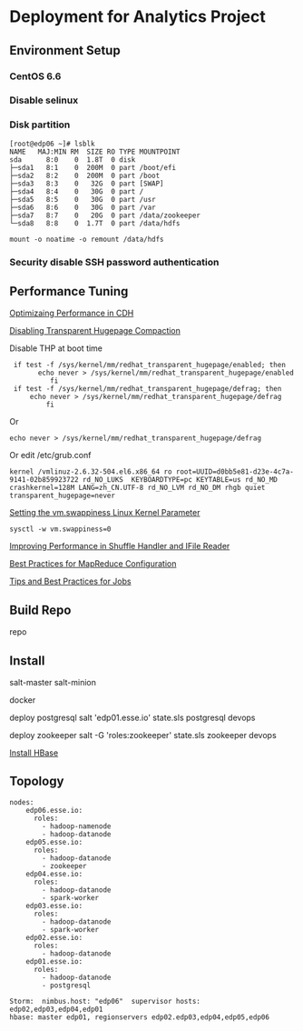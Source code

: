 # Deployment for Analytics Project

## Environment Setup

### CentOS 6.6

### Disable selinux

### Disk partition

	[root@edp06 ~]# lsblk
	NAME   MAJ:MIN RM  SIZE RO TYPE MOUNTPOINT
	sda      8:0    0  1.8T  0 disk 
	├─sda1   8:1    0  200M  0 part /boot/efi
	├─sda2   8:2    0  200M  0 part /boot
	├─sda3   8:3    0   32G  0 part [SWAP]
	├─sda4   8:4    0   30G  0 part /
	├─sda5   8:5    0   30G  0 part /usr
	├─sda6   8:6    0   30G  0 part /var
	├─sda7   8:7    0   20G  0 part /data/zookeeper
	└─sda8   8:8    0  1.7T  0 part /data/hdfs
	
	mount -o noatime -o remount /data/hdfs

### Security disable SSH password authentication

## Performance Tuning

[Optimizaing Performance in CDH](http://www.cloudera.com/content/www/en-us/documentation/enterprise/latest/topics/cdh_admin_performance.html)

[Disabling Transparent Hugepage Compaction](http://www.cloudera.com/content/www/en-us/documentation/enterprise/latest/topics/cdh_admin_performance.html#xd_583c10bfdbd326ba-7dae4aa6-147c30d0933--7fd5__section_hw3_sdf_jq)

Disable THP at boot time

	 if test -f /sys/kernel/mm/redhat_transparent_hugepage/enabled; then
	       echo never > /sys/kernel/mm/redhat_transparent_hugepage/enabled
	          fi
	 if test -f /sys/kernel/mm/redhat_transparent_hugepage/defrag; then
	     echo never > /sys/kernel/mm/redhat_transparent_hugepage/defrag
	         fi

Or
	
	echo never > /sys/kernel/mm/redhat_transparent_hugepage/defrag

Or edit /etc/grub.conf

	kernel /vmlinuz-2.6.32-504.el6.x86_64 ro root=UUID=d0bb5e81-d23e-4c7a-9141-02b859923722 rd_NO_LUKS  KEYBOARDTYPE=pc KEYTABLE=us rd_NO_MD crashkernel=128M LANG=zh_CN.UTF-8 rd_NO_LVM rd_NO_DM rhgb quiet transparent_hugepage=never

[Setting the vm.swappiness Linux Kernel Parameter](http://www.cloudera.com/content/www/en-us/documentation/enterprise/latest/topics/cdh_admin_performance.html#xd_583c10bfdbd326ba-7dae4aa6-147c30d0933--7fd5__section_xpq_sdf_jq)

	sysctl -w vm.swappiness=0

[Improving Performance in Shuffle Handler and IFile Reader](http://www.cloudera.com/content/www/en-us/documentation/enterprise/latest/topics/cdh_admin_performance.html#xd_583c10bfdbd326ba-7dae4aa6-147c30d0933--7fd5__section_nt5_sdf_jq)

[Best Practices for MapReduce Configuration](http://www.cloudera.com/content/www/en-us/documentation/enterprise/latest/topics/cdh_admin_performance.html#xd_583c10bfdbd326ba-7dae4aa6-147c30d0933--7fd5__best-mapreduce)

[Tips and Best Practices for Jobs](http://www.cloudera.com/content/www/en-us/documentation/enterprise/latest/topics/cdh_admin_performance.html#xd_583c10bfdbd326ba-7dae4aa6-147c30d0933--7fd5__section_m4h_tdf_jq)


## Build Repo
repo

## Install
salt-master salt-minion

docker

deploy postgresql
salt 'edp01.esse.io' state.sls postgresql devops

deploy zookeeper
salt -G 'roles:zookeeper' state.sls zookeeper devops

[Install HBase](http://www.cloudera.com/content/www/en-us/documentation/enterprise/latest/topics/cdh_ig_hbase_config.html)

## Topology

	nodes:
	    edp06.esse.io:
	      roles:
	        - hadoop-namenode
	        - hadoop-datanode
	    edp05.esse.io:
	      roles:
	        - hadoop-datanode
	        - zookeeper
	    edp04.esse.io:
	      roles:
	        - hadoop-datanode
	        - spark-worker
	    edp03.esse.io:
	      roles:
	        - hadoop-datanode
	        - spark-worker
	    edp02.esse.io:
	      roles:
	        - hadoop-datanode
	    edp01.esse.io:
	      roles:
	        - hadoop-datanode
	        - postgresql

	Storm:  nimbus.host: "edp06"  supervisor hosts: edp02,edp03,edp04,edp01
	hbase: master edp01, regionservers edp02.edp03,edp04,edp05,edp06

